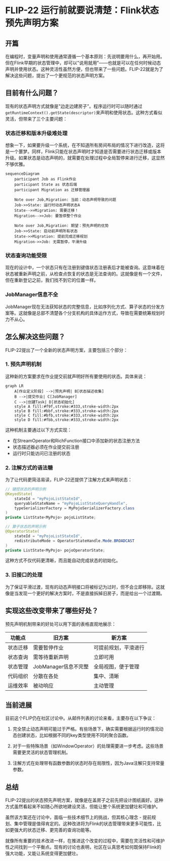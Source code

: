 # FLIP-22 运行前就要说清楚：Flink状态预先声明方案

## 开篇

在编程时，变量声明和使用通常遵循一个基本原则：先说明要用什么，再开始用。但在Flink早期的状态管理中，却可以"说用就用"——也就是可以在任何时候动态声明并使用状态。这种灵活性虽然方便，但也带来了一些问题。FLIP-22就是为了解决这些问题，提出了一个更规范的状态声明方案。

## 目前有什么问题？

现有的状态声明方式就像是"边走边建房子"。程序运行时可以随时通过`getRuntimeContext().getState(descriptor)`来声明和使用状态。这种方式看似灵活，但带来了三个主要问题：

### 状态迁移和版本升级难处理
想象一下，如果要升级一个系统，在不知道所有房间布局的情况下进行改造，这将是一个噩梦。同样，Flink只能在状态声明时才知道是否需要进行状态迁移或版本升级。如果状态是动态声明的，就需要在处理过程中全局暂停来进行迁移，这显然不够优雅。

```mermaid
sequenceDiagram
    participant Job as Flink作业
    participant State as 状态后端
    participant Migration as 迁移管理器
    
    Note over Job,Migration: 当前：动态声明导致的问题
    Job->>State: 运行时动态声明状态A
    State-->>Migration: 需要迁移！
    Migration-->>Job: 要暂停整个作业
    
    Note over Job,Migration: 期望：预先声明的优势
    Job->>State: 启动前声明所有状态
    State->>Migration: 提前完成迁移规划
    Migration->>Job: 无需暂停，平滑升级
```

### 状态查询功能受限
现在的设计中，一个状态只有在注册到键值状态注册表后才能被查询。这意味着在状态被重新声明之前，从检查点恢复的状态是无法查询的。这就像是有一个文件，但在重新登记之前，我们找不到它的位置一样。

### JobManager信息不全
JobManager现在无法获知状态的完整信息，比如序列化方式、算子状态的分发方案等。这就像是总部不清楚各个分支机构的具体运作方式，导致在需要统筹规划时力不从心。

## 怎么解决这些问题？

FLIP-22提出了一个全新的状态声明方案，主要包括三个部分：

### 1. 预先声明机制

这种新的方案要求在作业提交前就声明好所有要使用的状态。具体来说：

```mermaid
graph LR
    A[作业定义阶段] -->|预先声明| B[状态描述收集]
    B -->|提交作业| C[JobManager]
    C -->|创建Task| D[状态初始化]
    style A fill:#f9f,stroke:#333,stroke-width:2px
    style B fill:#bbf,stroke:#333,stroke-width:2px
    style C fill:#bfb,stroke:#333,stroke-width:2px
    style D fill:#fbb,stroke:#333,stroke-width:2px
```

这种机制主要通过以下方式实现：

- 在StreamOperator和RichFunction接口中添加新的状态注册方法
- 状态描述器必须在作业提交前注册
- 运行时只能访问已注册的状态

### 2. 注解方式的语法糖

为了让代码更简洁易读，FLIP-22还提供了注解方式来声明状态：

```java
// 键控状态的声明示例
@KeyedState(
    stateId = "myPojoListStateId",
    queryableStateName = "myPojoListStateQueryHandle",
    typeSerializerFactory = MyPojoSerializerFactory.class
)
private ListState<MyPojo> pojoListState;

// 算子状态的声明示例
@OperatorState(
    stateId = "myPojoListStateId",
    redistributeMode = OperatorStateHandle.Mode.BROADCAST
)
private ListState<MyPojo> pojoOperatorState;
```

这种方式不仅代码更清晰，而且能自动完成状态的初始化。

### 3. 旧接口的处理

为了保证平滑过渡，现有的动态声明接口将被标记为过时，但不会立即移除。这就像是当发现一个更好的解决方案时，不是直接拆掉旧房子，而是给出一个过渡期。

## 实现这些改变带来了哪些好处？

预先声明机制带来的好处可以用下面的表格直观地展示：

| 功能点 | 旧方案 | 新方案 |
|-------|--------|--------|
| 状态迁移 | 需要暂停作业 | 可提前规划，平滑进行 |
| 状态查询 | 需等待重新声明 | 立即可用 |
| 状态管理 | JobManager信息不完整 | 全局视图，便于管理 |
| 代码组织 | 分散在各处 | 集中、清晰 |
| 运维效率 | 被动响应 | 主动管理 |

## 当前进展

目前这个FLIP仍在社区讨论中。从邮件列表的讨论来看，主要存在以下争议：

1. 完全禁止动态声明可能过于严格。有些场景下，确实需要根据运行时的情况动态创建状态，比如根据不同的key类型使用不同的聚合函数。

2. 对于一些特殊场景（如WindowOperator）的处理需要进一步考虑。这些场景需要更灵活的状态管理机制。

3. 注解方式在处理带有函数参数的状态时存在局限性，因为Java注解只支持常量参数。

## 总结

FLIP-22提出的状态预先声明方案，就像是在盖房子之前先把设计图纸画好。这种方式虽然看起来不如随心所欲地建设灵活，但能让整个系统更加健壮和可维护。

虽然该方案还在讨论中，面临一些技术细节上的挑战，但其核心理念 - 提前规划、集中管理是值得肯定的。这种改进将为Flink的状态管理带来更多可能性，比如更强大的状态迁移、更完善的查询功能等。

就像所有重要的技术改进一样，在推进这个改变的过程中，需要在灵活性和可维护性之间找到一个平衡点。现有的讨论也表明，社区在认真思考如何既保持Flink的强大功能，又能让系统变得更加健壮。
